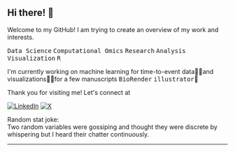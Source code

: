 ## Hi there! 👋

Welcome to my GitHub! I am trying to create an overview of my work and interests.

<kbd>Data Science</kbd> <kbd>Computational Omics</kbd> <kbd>Research</kbd> <kbd>Analysis</kbd> <kbd>Visualization</kbd> <kbd>R</kbd>

I'm currently working on machine learning for time-to-event data🙇‍♀️and visualizations🔭🤔for a few manuscripts <kbd>BioRender</kbd> <kbd>illustrator</kbd>🤷  

Thank you for visiting me! Let's connect at  

[![LinkedIn](https://img.shields.io/badge/-LinkedIn-blue?style=flat-square&logo=linkedin&logoColor=white)](https://www.linkedin.com/in/rupa-kanchi-8428982b/) [![X](https://img.shields.io/badge/-Follow%20Me-1DA1F2?style=flat-square&logo=x&logoColor=white)](https://x.com/rupakanchi)  

Random stat joke:  
Two random variables were gossiping and thought they were discrete by whispering but I heard their chatter continuously.  

---
